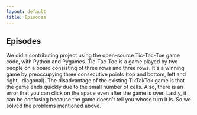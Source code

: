 ```yaml
---
layout: default
title: Episodes
---
```

<div class = "episodes">

<h2> Episodes </h2>
We did a contributing project using the open-source Tic-Tac-Toe game code, with Python and Pygames. Tic-Tac-Toe is a game played by two people on a board consisting of three rows and three rows.  It's a winning game by preoccupying three consecutive points (top and bottom, left and right,  diagonal). The disadvantage of the existing TikTakTok game is that the game ends quickly due to the small number of cells. Also, there is an error that you can click on the space even after the game is over. Lastly, it can be confusing because the game doesn't tell you whose turn it is. So we solved the problems mentioned above.
</div> 
